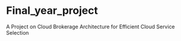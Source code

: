 # Final_year_project
A Project on Cloud Brokerage Architecture for Efficient Cloud Service Selection
